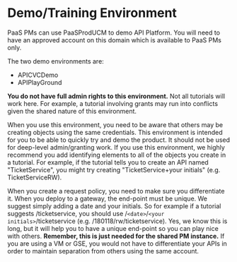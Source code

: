 # Demo/Training Environment

PaaS PMs can use PaaSProdUCM to demo API Platform.  You will need to have an approved account on this domain which is available to PaaS PMs only.

The two demo environments are:
- APICVCDemo 
- APIPlayGround

**You do not have full admin rights to this environment.**  Not all tutorials will work here.  For example, a tutorial involving grants may run into conflicts given the shared nature of this environment.

When you use this environment, you need to be aware that others may be creating objects using the same credentials.  This environment is intended for you to be able to quickly try and demo the product.  It should not be used for deep-level admin/granting work.  If you use this environment, we highly recommend you add identifying elements to all of the objects you create in a tutorial.  For example, if the tutorial tells you to create an API named "TicketService", you might try creating "TicketService+your initials" (e.g. TicketServiceRW). 

When you create a request policy, you need to make sure you differentiate it.  When you deploy to a gateway, the end-point must be unique.  We suggest simply adding a date and your initials.  So for example if a tutorial suggests /ticketservice, you should use /`<date>`/`<your initials>`/ticketservice  (e.g. /180118/rw/ticketservice).  Yes, we know this is long, but it will help you to have a unique end-point so you can play nice with others.  **Remember, this is just needed for the shared PM instance.**  If you are using a VM or GSE, you would not have to differentiate your APIs in order to maintain separation from others using the same account.
